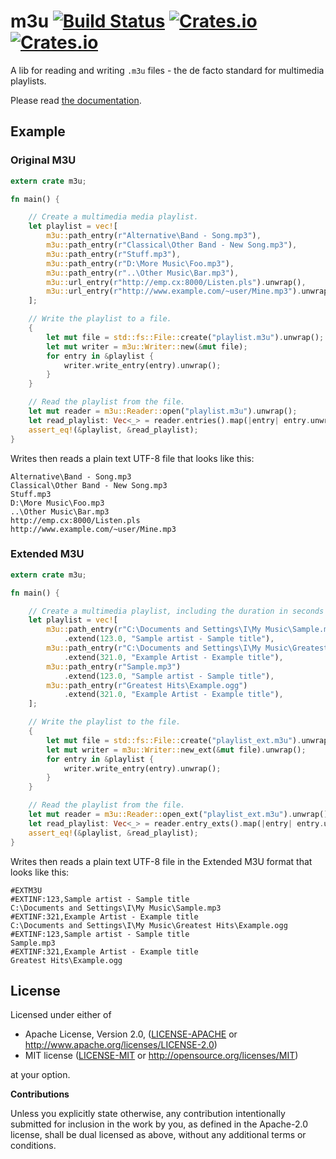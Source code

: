 m3u [![Build Status](https://travis-ci.org/mitchmindtree/m3u.svg?branch=master)](https://travis-ci.org/mitchmindtree/m3u) [![Crates.io](https://img.shields.io/crates/v/m3u.svg)](https://crates.io/crates/m3u) [![Crates.io](https://img.shields.io/crates/l/m3u.svg)](https://github.com/mitchmindtree/m3u/blob/master/LICENSE-MIT)
===

A lib for reading and writing `.m3u` files - the de facto standard for multimedia playlists.

Please read [the documentation](https://docs.rs/m3u/).

Example
-------

### Original M3U

```rust
extern crate m3u;

fn main() {

    // Create a multimedia media playlist.
    let playlist = vec![
        m3u::path_entry(r"Alternative\Band - Song.mp3"),
        m3u::path_entry(r"Classical\Other Band - New Song.mp3"),
        m3u::path_entry(r"Stuff.mp3"),
        m3u::path_entry(r"D:\More Music\Foo.mp3"),
        m3u::path_entry(r"..\Other Music\Bar.mp3"),
        m3u::url_entry(r"http://emp.cx:8000/Listen.pls").unwrap(),
        m3u::url_entry(r"http://www.example.com/~user/Mine.mp3").unwrap(),
    ];

    // Write the playlist to a file.
    {
        let mut file = std::fs::File::create("playlist.m3u").unwrap();
        let mut writer = m3u::Writer::new(&mut file);
        for entry in &playlist {
            writer.write_entry(entry).unwrap();
        }
    }

    // Read the playlist from the file.
    let mut reader = m3u::Reader::open("playlist.m3u").unwrap();
    let read_playlist: Vec<_> = reader.entries().map(|entry| entry.unwrap()).collect();
    assert_eq!(&playlist, &read_playlist);
}
```

Writes then reads a plain text UTF-8 file that looks like this:

```m3u
Alternative\Band - Song.mp3
Classical\Other Band - New Song.mp3
Stuff.mp3
D:\More Music\Foo.mp3
..\Other Music\Bar.mp3
http://emp.cx:8000/Listen.pls
http://www.example.com/~user/Mine.mp3
```

### Extended M3U

```rust
extern crate m3u;

fn main() {

    // Create a multimedia playlist, including the duration in seconds and name for each entry.
    let playlist = vec![
        m3u::path_entry(r"C:\Documents and Settings\I\My Music\Sample.mp3")
            .extend(123.0, "Sample artist - Sample title"),
        m3u::path_entry(r"C:\Documents and Settings\I\My Music\Greatest Hits\Example.ogg")
            .extend(321.0, "Example Artist - Example title"),
        m3u::path_entry(r"Sample.mp3")
            .extend(123.0, "Sample artist - Sample title"),
        m3u::path_entry(r"Greatest Hits\Example.ogg")
            .extend(321.0, "Example Artist - Example title"),
    ];

    // Write the playlist to the file.
    {
        let mut file = std::fs::File::create("playlist_ext.m3u").unwrap();
        let mut writer = m3u::Writer::new_ext(&mut file).unwrap();
        for entry in &playlist {
            writer.write_entry(entry).unwrap();
        }
    }

    // Read the playlist from the file.
    let mut reader = m3u::Reader::open_ext("playlist_ext.m3u").unwrap();
    let read_playlist: Vec<_> = reader.entry_exts().map(|entry| entry.unwrap()).collect();
    assert_eq!(&playlist, &read_playlist);
}
```

Writes then reads a plain text UTF-8 file in the Extended M3U format that looks like this:

```m3u
#EXTM3U
#EXTINF:123,Sample artist - Sample title
C:\Documents and Settings\I\My Music\Sample.mp3
#EXTINF:321,Example Artist - Example title
C:\Documents and Settings\I\My Music\Greatest Hits\Example.ogg
#EXTINF:123,Sample artist - Sample title
Sample.mp3
#EXTINF:321,Example Artist - Example title
Greatest Hits\Example.ogg
```

License
-------

Licensed under either of

 * Apache License, Version 2.0, ([LICENSE-APACHE](LICENSE-APACHE) or http://www.apache.org/licenses/LICENSE-2.0)
 * MIT license ([LICENSE-MIT](LICENSE-MIT) or http://opensource.org/licenses/MIT)

at your option.


**Contributions**

Unless you explicitly state otherwise, any contribution intentionally submitted
for inclusion in the work by you, as defined in the Apache-2.0 license, shall be
dual licensed as above, without any additional terms or conditions.
